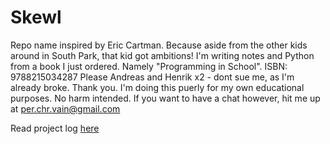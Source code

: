 # Skewl
Repo name inspired by Eric Cartman. Because aside from the other kids around in South Park, that kid got ambitions! I'm writing notes and Python from a book I just ordered. Namely "Programming in School". ISBN: 9788215034287
Please Andreas and Henrik x2 - dont sue me, as I'm already broke. Thank you. I'm doing this puerly for my own educational purposes. No harm intended.
If you want to have a chat however, hit me up at per.chr.vain@gmail.com 

Read project log [here](https://github.com/p3k4/Skewl/blob/main/log.md)
